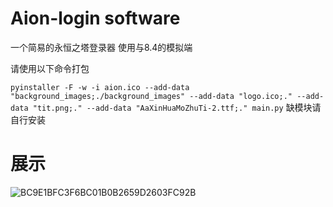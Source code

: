 # Aion-login software

一个简易的永恒之塔登录器 使用与8.4的模拟端


请使用以下命令打包

`
pyinstaller -F -w -i aion.ico --add-data "background_images;./background_images" --add-data "logo.ico;." --add-data "tit.png;." --add-data "AaXinHuaMoZhuTi-2.ttf;." main.py
`
缺模块请自行安装

# 展示
![BC9E1BFC3F6BC01B0B2659D2603FC92B](https://github.com/Aliceikkk/Aion-login-/assets/115286672/86a0563d-82c9-4ee3-bd16-bbe8aac0ec31)
